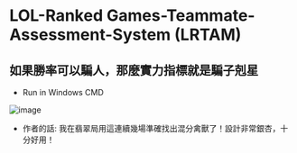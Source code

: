 # LOL-Ranked Games-Teammate-Assessment-System (LRTAM)
## 如果勝率可以騙人，那麼實力指標就是騙子剋星
- Run in Windows CMD <br/>

![image](https://github.com/hung0125/LOL-Ranked-Games-Teammate-Assessment-Model/assets/65654501/695d4f56-2fd6-4af9-baf8-31e488059630)

- 作者的話: 我在翡翠局用這連續幾場準確找出混分禽獸了！設計非常銀杏，十分好用！
